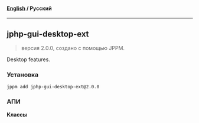 #### [English](README.md) / **Русский**

---

## jphp-gui-desktop-ext
> версия 2.0.0, создано с помощью JPPM.

Desktop features.

### Установка
```
jppm add jphp-gui-desktop-ext@2.0.0
```

### АПИ
**Классы**